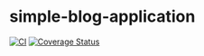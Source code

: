 # simple-blog-application

[![CI](https://github.com/dyarleniber/simple-blog-application/actions/workflows/ci.yml/badge.svg)](https://github.com/dyarleniber/simple-blog-application/actions/workflows/ci.yml)
[![Coverage Status](https://coveralls.io/repos/github/dyarleniber/simple-blog-application/badge.svg?branch=main)](https://coveralls.io/github/dyarleniber/simple-blog-application?branch=main)
